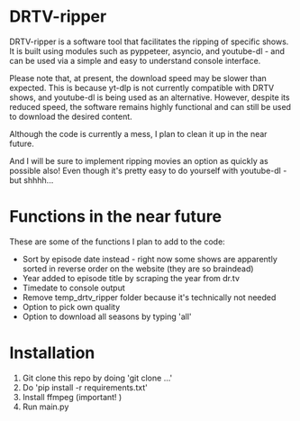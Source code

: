 # DRTV-ripper
DRTV-ripper is a software tool that facilitates the ripping of specific shows. It is built using modules such as pyppeteer, asyncio, and youtube-dl - and can be used via a simple and easy to understand console interface.

Please note that, at present, the download speed may be slower than expected. This is because yt-dlp is not currently compatible with DRTV shows, and youtube-dl is being used as an alternative. However, despite its reduced speed, the software remains highly functional and can still be used to download the desired content.

Although the code is currently a mess, I plan to clean it up in the near future.

And I will be sure to implement ripping movies an option as quickly as possible also! Even though it's pretty easy to do yourself with youtube-dl - but shhhh...

# Functions in the near future
These are some of the functions I plan to add to the code:

* Sort by episode date instead - right now some shows are apparently sorted in reverse order on the website (they are so braindead)
* Year added to episode title by scraping the year from dr.tv
* Timedate to console output
* Remove temp_drtv_ripper folder because it's technically not needed
* Option to pick own quality
* Option to download all seasons by typing 'all'

# Installation
1. Git clone this repo by doing 'git clone ...'
2. Do 'pip install -r requirements.txt' 
3. Install ffmpeg (important!   )
4. Run main.py


